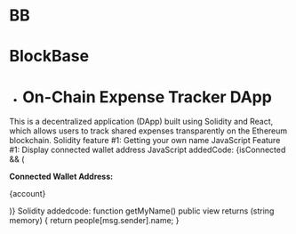 # BB
# BlockBase
- # On-Chain Expense Tracker DApp
This is a decentralized application (DApp) built using Solidity and React, which allows users to track shared expenses transparently on the Ethereum blockchain.
Solidity feature #1: Getting your own name
JavaScript Feature #1: Display connected wallet address
 JavaScript addedCode:
{isConnected && (
  <div style={{ marginBottom: '1rem' }}>
    <strong>Connected Wallet Address:</strong>
    <p style={{ fontSize: '0.9rem', color: '#ccc' }}>{account}</p>
  </div>
)}
Solidity addedcode:
function getMyName() public view returns (string memory) {
    return people[msg.sender].name;
}
